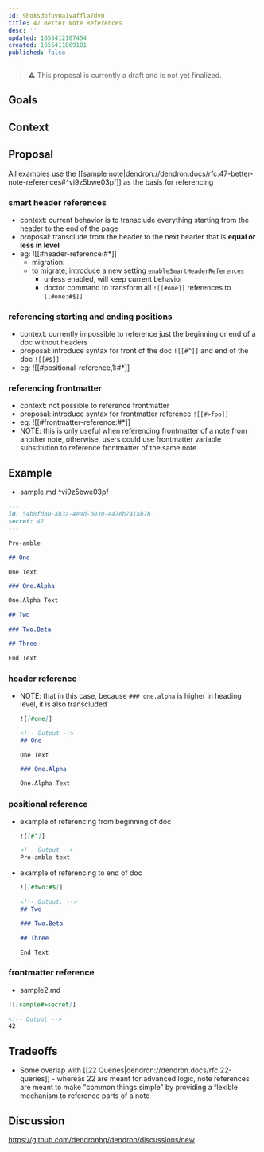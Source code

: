 ```yaml
---
id: 9hoksdbfuv0a1vaffla7dv0
title: 47 Better Note References
desc: ''
updated: 1655412107454
created: 1655411869181
published: false
---
```

<!-- Remove the following warning once you are done writing the RFC. -->
> ⚠️ This proposal is currently a draft and is not yet finalized.

## Goals

## Context

## Proposal

All examples use the [[sample note|dendron://dendron.docs/rfc.47-better-note-references#^vi9z5bwe03pf]] as the basis for referencing

### smart header references
- context: current behavior is to transclude everything starting from the header to the end of the page
- proposal: transclude from the header to the next header that is **equal or less in level**
- eg: ![[#header-reference:#*]]
  - migration:
  - to migrate, introduce a new setting `enableSmartHeaderReferences` 
    - unless enabled, will keep current behavior
    - doctor command to transform all `![[#one]]` references to `[[#one:#$]]` 

### referencing starting and ending positions
- context: currently impossible to reference just the beginning or end of a doc without headers
- proposal: introduce syntax for front of the doc `![[#^]]` and end of the doc `![[#$]]`
- eg: ![[#positional-reference,1:#*]]

### referencing frontmatter
- context: not possible to reference frontmatter
- proposal: introduce syntax for frontmatter reference `![[#>foo]]`
- eg: ![[#frontmatter-reference:#*]]
- NOTE: this is only useful when referencing frontmatter of a note from another note, otherwise, users could use frontmatter variable substitution to reference frontmatter of the same note


## Example

- sample.md ^vi9z5bwe03pf
```md
--- 
id: 54b8fda0-ab3a-4ead-b030-e47eb741ab7b
secret: 42
---

Pre-amble

## One

One Text

### One.Alpha

One.Alpha Text

## Two

### Two.Beta

## Three

End Text
```

### header reference

- NOTE: that in this case, because `### one.alpha` is higher in heading level, it is also transcluded
  ```md
  ![[#one]]

  <!-- Output -->
  ## One

  One Text

  ### One.Alpha

  One.Alpha Text
  ```

### positional reference

- example of referencing from beginning of doc
  ```md
  ![[#^]]

  <!-- Output -->
  Pre-amble text
  ```

- example of referencing to end of doc
  ```md
  ![[#two:#$]]

  <!-- Output: -->
  ## Two

  ### Two.Beta

  ## Three

  End Text
  ```

### frontmatter reference

- sample2.md
```md
![[sample#>secret]]

<!-- Output -->
42
```

## Tradeoffs
- Some overlap with [[22 Queries|dendron://dendron.docs/rfc.22-queries]] - whereas 22 are meant for advanced logic, note references are meant to make "common things simple" by providing a flexible mechanism to reference parts of a note

## Discussion
<!-- Click the link and create new discussion -->
https://github.com/dendronhq/dendron/discussions/new
